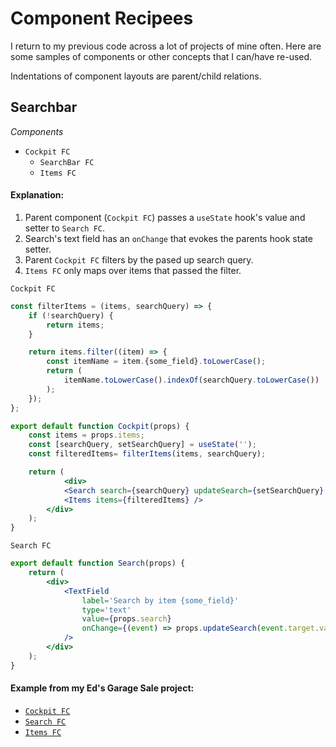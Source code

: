 # Component Recipees

I return to my previous code across a lot of projects of mine often. Here are some samples of components or other concepts that I can/have re-used.

Indentations of component layouts are parent/child relations.

## Searchbar

*Components*
* `Cockpit FC`
  * `SearchBar FC`
  * `Items FC`

#### Explanation:

1) Parent component (`Cockpit FC`) passes a `useState` hook's value and setter to `Search FC`. 
2) Search's text field has an `onChange` that evokes the parents hook state setter.
3) Parent `Cockpit FC` filters by the pased up search query.
4) `Items FC` only maps over items that passed the filter.

`Cockpit FC`
```jsx
const filterItems = (items, searchQuery) => {
	if (!searchQuery) {
		return items;
	}

	return items.filter((item) => {
		const itemName = item.{some_field}.toLowerCase();
		return (
			itemName.toLowerCase().indexOf(searchQuery.toLowerCase()) !== -1
		);
	});
};

export default function Cockpit(props) {
	const items = props.items;
	const [searchQuery, setSearchQuery] = useState('');
	const filteredItems= filterItems(items, searchQuery);

	return (
    		<div>
			<Search search={searchQuery} updateSearch={setSearchQuery} />
			<Items items={filteredItems} />
		</div>
	);
}
```

`Search FC`
```jsx
export default function Search(props) {
	return (
		<div>
			<TextField
				label='Search by item {some_field}'
				type='text'
				value={props.search}
				onChange={(event) => props.updateSearch(event.target.value)}
			/>
		</div>
	);
}
```
#### Example from my Ed's Garage Sale project: 

* [`Cockpit FC`](https://github.com/michael-small/Eds-Garage-Sale/blob/master/client/src/components/Cockpit/Cockpit.js)
* [`Search FC`](https://github.com/michael-small/Eds-Garage-Sale/blob/master/client/src/components/Search/Search.js)
* [`Items FC`](https://github.com/michael-small/Eds-Garage-Sale/blob/master/client/src/components/Cockpit/Listings/Listings.js)
